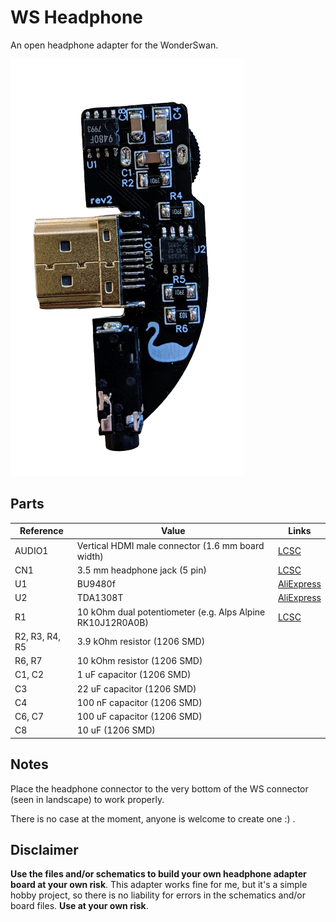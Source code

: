 # WS Headphone
An open headphone adapter for the WonderSwan.

![WS Headphone](./images/ws_headphones.png "WS Headphone")

## Parts
| **Reference** | **Value**| **Links**
|---------------|----------|----------|
| AUDIO1        | Vertical HDMI male connector (1.6 mm board width) |[LCSC](https://lcsc.com/product-detail/D-Sub-DVI-HDMI-Connectors_Jing-Extension-of-the-Electronic-Co-920-867A2021Y10100_C168715.html)|
| CN1           | 3.5 mm headphone jack (5 pin) |[LCSC](https://lcsc.com/product-detail/Audio-Connectors_XKB-Connectivity-PJ-328A0-B_C381129.html)|
| U1            | BU9480f |[AliExpress](https://aliexpress.com/item/1005001856558893.html)|
| U2            | TDA1308T |[AliExpress](https://aliexpress.com/item/33020207730.html)|
| R1            | 10 kOhm dual potentiometer (e.g. Alps Alpine RK10J12R0A0B) |[LCSC](https://lcsc.com/product-detail/Variable-Resistors-Potentiometers_ALPSALPINE-RK10J12R0A0B_C351175.html)|
| R2, R3, R4, R5 | 3.9 kOhm resistor (1206 SMD) ||
| R6, R7 | 10 kOhm resistor (1206 SMD) ||
| C1, C2 | 1 uF capacitor (1206 SMD) ||
| C3 | 22 uF capacitor (1206 SMD) ||
| C4 | 100 nF capacitor (1206 SMD) ||
| C6, C7 | 100 uF capacitor (1206 SMD) ||
| C8 | 10 uF (1206 SMD) ||

## Notes
Place the headphone connector to the very bottom of the WS connector (seen in landscape) to work properly.

There is no case at the moment, anyone is welcome to create one :) .

## Disclaimer
**Use the files and/or schematics to build your own headphone adapter board at your own risk**.
This adapter works fine for me, but it's a simple hobby project, so there is no liability for errors in the schematics and/or board files.
**Use at your own risk**.
